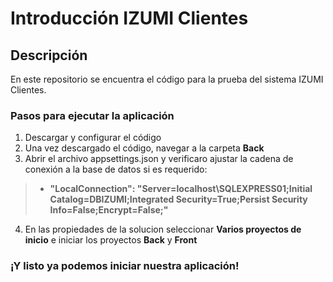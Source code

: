 # Introducción IZUMI Clientes

## Descripción
En este repositorio se encuentra el código para la prueba del sistema IZUMI Clientes.

### Pasos para ejecutar la aplicación

1. Descargar y configurar el código
2. Una vez descargado el código, navegar a la carpeta **Back**
3. Abrir el archivo appsettings.json y verificaro ajustar la cadena de conexión a la base de datos si es requerido:

> - **"LocalConnection": "Server=localhost\\SQLEXPRESS01;Initial Catalog=DBIZUMI;Integrated Security=True;Persist Security Info=False;Encrypt=False;"**
 
4. En las propiedades de la solucion seleccionar **Varios proyectos de inicio** e iniciar los proyectos **Back** y **Front**

### ¡Y listo ya podemos iniciar nuestra aplicación!
